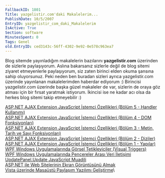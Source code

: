 ```yaml
---
FallbackID: 1801
Title: yazgelistir.com'daki Makalelerim...
PublishDate: 10/5/2007
EntryID: yazgelistir_com_daki_Makalelerim
IsActive: True
Section: software
MinutesSpent: 0
Tags: Genel
old.EntryID: ced3143c-56ff-4302-9e92-0e578c963ea7
---
```

Blog sitemde yayınladığım makalelerin bazılarını **yazgelistir.com**
üzerinden de sizlerle paylaşıyorum. Aslına bakarsanız sizlerle değil de
blog sitemi ziyaret etmeyenlerle paylaşıyorum, siz zaten birinci elden
okuma şansına sahip oluyorsunuz. Peki neden ben buradan sizleri ayrıca
yazgelistir.com üzerinde yayınlanan makalelerimden haberdar ediyorum :)
Birincisi yazgelistir.com üzerinde başka güzel makaleler de var,
sizlerin de oraya göz atması için bir fırsat yaratmak istiyorum.
İkincisi ise ne kadar acı olsa da herkes blog sitemi takip etmeyebilir
:)

[ASP.NET AJAX Extension JavaScript İstemci Özellikleri (Bölüm 5 -
Handler
Kullanımı)](http://www.yazgelistir.com/Makaleler/1000001471.ygpx)\
 [ASP.NET AJAX Extension JavaScript İstemci Özellikleri (Bölüm 4 - DOM
Fonksiyonları)](http://www.yazgelistir.com/Makaleler/1000001465.ygpx)\
 [ASP.NET AJAX Extension JavaScript İstemci Özellikleri (Bölüm 3 -
Metin, Tarih ve Sayı
Fonksiyonları)](http://www.yazgelistir.com/Makaleler/1000001466.ygpx)\
 [ASP.NET AJAX Extension JavaScript İstemci Özellikleri (Bölüm 2 -
Diziler)](http://www.yazgelistir.com/Makaleler/1000001463.ygpx)\
 [ASP.NET AJAX Extension JavaScript İstemci Özellikleri (Bölüm 1 -
Yapılar)](http://www.yazgelistir.com/Makaleler/1000001462.ygpx)\
 [WPF Windows Uygulamalarında Görsel Tetikleyiciler (Visual
Triggers)](http://www.yazgelistir.com/Makaleler/1000001455.ygpx)\
 [WPF Windows Uygulamalarında Pencereler Arası Veri
İletişimi](http://www.yazgelistir.com/Makaleler/1000001451.ygpx)\
 [UpdatePanel.Update JavaScript
Muadili](http://www.yazgelistir.com/Makaleler/1000001450.ygpx)\
 [ASP.NET ile Web Sitelerinin Ekran Görüntüsünü
Almak](http://www.yazgelistir.com/Makaleler/1000001449.ygpx)\
 [Vista üzerinde Masaüstü Paylaşım Yazılımı
Geliştirme](http://www.yazgelistir.com/Makaleler/1000001434.ygpx)\


